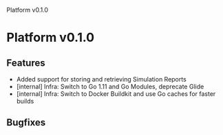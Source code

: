 Platform v0.1.0

# Platform v0.1.0

## Features
 - Added support for storing and retrieving Simulation Reports
 - [internal] Infra: Switch to Go 1.11 and Go Modules, deprecate Glide
 - [internal] Infra: Switch to Docker Buildkit and use Go caches for faster builds

## Bugfixes